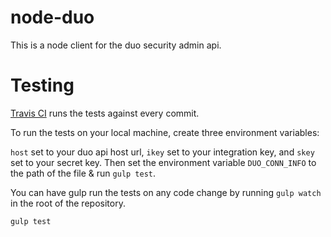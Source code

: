 # node-duo
This is a node client for the duo security admin api.

# Testing
[Travis CI](https://travis-ci.org/) runs the tests against every commit.

To run the tests on your local machine, create three environment variables:
 
`host` set to your duo api host url, `ikey` set to your integration key, and `skey` set to your secret key.
Then set the environment variable `DUO_CONN_INFO` to the path of the file & run `gulp test`.

You can have gulp run the tests on any code change by running `gulp watch` in the root of the repository.

`gulp test`

